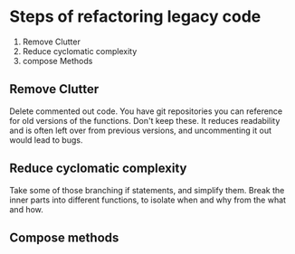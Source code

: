 # Steps of refactoring legacy code

1. Remove Clutter
2. Reduce cyclomatic complexity 
3. compose Methods

## Remove Clutter
Delete commented out code. You have git repositories you can reference for old versions of the functions. Don't keep these. It reduces readability and is often left over from previous versions, and uncommenting it out would lead to bugs.

## Reduce cyclomatic complexity
Take some of those branching if statements, and simplify them. Break the inner parts into different functions, to isolate when and why from the what and how. 

## Compose methods
